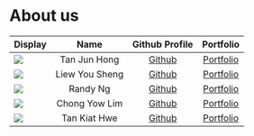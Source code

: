# About us


Display | Name | Github Profile | Portfolio 
--------|:----:|:--------------:|:---------:
![](https://via.placeholder.com/100.png?text=Photo) | Tan Jun Hong | [Github](https://github.com/TanJunHong) | [Portfolio](team/tanjunhong.md)
![](https://via.placeholder.com/100.png?text=Photo) | Liew You Sheng | [Github](https://github.com/GoldenCorgi) | [Portfolio](team/goldencorgi.md)
![](https://via.placeholder.com/100.png?text=Photo) | Randy Ng | [Github](https://github.com/randynyl/) | [Portfolio](team/randynyl.md)
![](https://via.placeholder.com/100.png?text=Photo) | Chong Yow Lim | [Github](https://github.com/ychong032) | [Portfolio](team/ychong032.md)
![](https://via.placeholder.com/100.png?text=Photo) | Tan Kiat Hwe | [Github](https://github.com/kiathwe97) | [Portfolio](team/kiathwe97.md)
